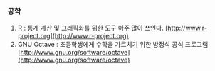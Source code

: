 ### 공학

1. R : 통계 계산 및 그래픽화를 위한 도구 아주 많이 쓰인다. [http://www.r-project.org](http://www.r-project.org)
2. GNU Octave : 초등학생에게 수학을 가르치기 위한 방정식 공식 프로그램 [http://www.gnu.org/software/octave](http://www.gnu.org/software/octave)



